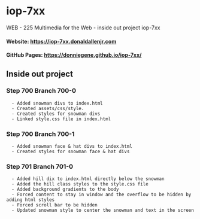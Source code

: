 # iop-7xx

WEB - 225 Multimedia for the Web - inside out project iop-7xx
#### Website: https://iop-7xx.donaldallenjr.com
#### GitHub Pages:  https://donniegene.github.io/iop-7xx/

## Inside out project

### Step 700 Branch 700-0
      - Added snowman divs to index.html
      - Created assets/css/style.
      - Created styles for snowman divs
      - Linked style.css file in index.html

### Step 700 Branch 700-1
      - Added snowman face & hat divs to index.html
      - Created styles for snowman face & hat divs

### Step 701 Branch 701-0
      - Added hill dix to index.html directly below the snowman
      - Added the hill class styles to the style.css file
      - Added background gradients to the body
      - Forced content to stay in window and the overflow to be hidden by adding html styles
      - Forced scroll bar to be hidden
      - Updated snowman style to center the snowman and text in the screen
